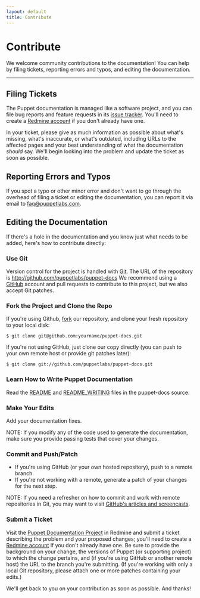 ```yaml
---
layout: default
title: Contribute
---
```


Contribute
==========

We welcome community contributions to the documentation! You can help by filing
tickets, reporting errors and typos, and editing the documentation.

* * *

Filing Tickets
--------------

The Puppet documentation is managed like a software project, and you can file
bug reports and feature requests in its
[issue tracker](http://projects.puppetlabs.com/projects/puppet-docs/).
You'll need to create a [Redmine account](http://projects.puppetlabs.com/account/register)
if you don't already have one.

In your ticket, please give as much information as possible about what's
missing, what's inaccurate, or what's outdated, including URLs to the affected pages
and your best understanding of what the documentation _should_ say.
We'll begin looking into the problem and update the ticket as soon as possible.

Reporting Errors and Typos
--------------------------

If you spot a typo or other minor error and don't want to go through
the overhead of filing a ticket or editing the documentation, you can
report it via email to <faq@puppetlabs.com>.

Editing the Documentation
-------------------------

If there's a hole in the documentation and you know just what needs to be added, here's how to contribute directly:

### Use Git

Version control for the project is handled with
[Git](http://git-scm.com/). The URL of the repository is <http://github.com/puppetlabs/puppet-docs>
We recommend using a [GitHub](http://github.com) account and pull requests to
contribute to this project, but we also accept Git patches.

### Fork the Project and Clone the Repo

If you're using Github, [fork](http://help.github.com/forking/) our
repository, and clone your fresh repository to your local disk:

    $ git clone git@github.com:yourname/puppet-docs.git

If you're not using GitHub, just clone our copy directly (you can push
to your own remote host or provide git patches later):

    $ git clone git://github.com/puppetlabs/puppet-docs.git

### Learn How to Write Puppet Documentation

Read the
[README](http://github.com/puppetlabs/puppet-docs/blob/master/README.markdown)
and [README_WRITING](http://github.com/puppetlabs/puppet-docs/blob/master/README_WRITING.markdown)
files in the puppet-docs source.

### Make Your Edits

Add your documentation fixes.

NOTE: If you modify any of the code used to generate the documentation, make sure you
provide passing tests that cover your changes.

### Commit and Push/Patch

* If you're using GitHub (or your own hosted repository), push to a
  remote branch.
* If you're not working with a remote, generate a patch of your
  changes for the next step.

NOTE: If you need a refresher on how to commit and work with remote
repositories in Git, you may want to visit [GitHub's articles and
screencasts](http://learn.github.com/).

### Submit a Ticket

Visit the [Puppet Documentation Project](http://projects.puppetlabs.com/projects/puppet-docs/)
in Redmine and submit a ticket describing the problem and your proposed
changes; you'll need to create a [Redmine account](http://projects.puppetlabs.com/account/register)
if you don't already have one. Be sure to provide the background on
your change, the versions of Puppet (or supporting project)
to which the change pertains, and (if you're using GitHub or another
remote host) the URL to the branch you're submitting. (If you're working
with only a local Git repository, please attach one or more patches containing your edits.)

We'll get back to you on your contribution as soon as possible. And thanks!
